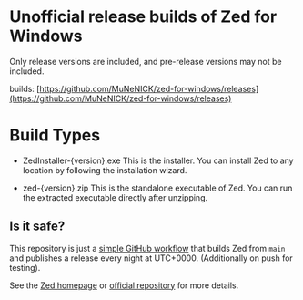# Unofficial release builds of Zed for Windows

Only release versions are included, and pre-release versions may not be included.

builds:
[https://github.com/MuNeNICK/zed-for-windows/releases](https://github.com/MuNeNICK/zed-for-windows/releases)

# Build Types
- ZedInstaller-{version}.exe
This is the installer. You can install Zed to any location by following the installation wizard.

- zed-{version}.zip
This is the standalone executable of Zed. You can run the extracted executable directly after unzipping.

## Is it safe?

This repository is just a [simple GitHub workflow](./.github/workflows/build.yml) that builds Zed from `main` and publishes a release every night at UTC+0000. (Additionally on push for testing).

See the [Zed homepage](https://zed.dev/) or [official repository](https://github.com/zed-industries/zed) for more details.
